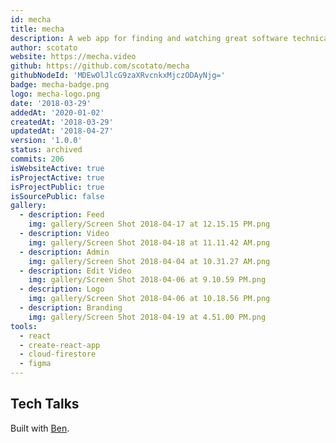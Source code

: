 ```yaml
---
id: mecha
title: mecha
description: A web app for finding and watching great software technical talks.
author: scotato
website: https://mecha.video
github: https://github.com/scotato/mecha
githubNodeId: 'MDEwOlJlcG9zaXRvcnkxMjczODAyNjg='
badge: mecha-badge.png
logo: mecha-logo.png
date: '2018-03-29'
addedAt: '2020-01-02'
createdAt: '2018-03-29'
updatedAt: '2018-04-27'
version: '1.0.0'
status: archived
commits: 206
isWebsiteActive: true
isProjectActive: true
isProjectPublic: true
isSourcePublic: false
gallery:
  - description: Feed
    img: gallery/Screen Shot 2018-04-17 at 12.15.15 PM.png
  - description: Video
    img: gallery/Screen Shot 2018-04-18 at 11.11.42 AM.png
  - description: Admin
    img: gallery/Screen Shot 2018-04-04 at 10.31.27 AM.png
  - description: Edit Video
    img: gallery/Screen Shot 2018-04-06 at 9.10.59 PM.png
  - description: Logo
    img: gallery/Screen Shot 2018-04-06 at 10.18.56 PM.png
  - description: Branding
    img: gallery/Screen Shot 2018-04-19 at 4.51.00 PM.png
tools: 
  - react
  - create-react-app
  - cloud-firestore
  - figma
---
```


## Tech Talks
Built with [Ben](https://twitter.com/btbright).

